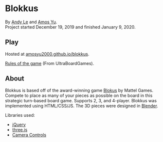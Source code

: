# Blokkus
By [Andy Le](andytule.github.io) and [Amos Yu](amosyu2000.github.io).  
Project started December 19, 2019 and finished January 9, 2020.  

## Play
Hosted at [amosyu2000.github.io/blokkus](amosyu2000.github.io/blokkus).  

[Rules of the game](https://www.ultraboardgames.com/blokus/game-rules.php) (From UltraBoardGames).

## About
Blokkus is based off of the award-winning game [Blokus](https://www.mattelgames.com/en-ca/blokus) by Mattel Games. Compete to place as many of your pieces as possible on the board in this strategic turn-based board game. Supports 2, 3, and 4-player. Blokkus was implemented using HTML/CSS/JS. The 3D pieces were designed in [Blender](https://www.blender.org/).
  
Libraries used: 
- [jQuery](https://jquery.com/)  
- [three.js](https://threejs.org/)  
- [Camera Controls](https://github.com/yomotsu/camera-controls)  
